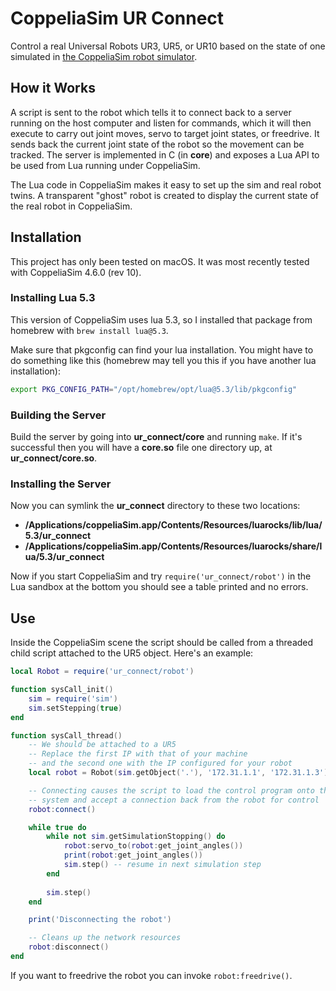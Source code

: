 # CoppeliaSim UR Connect

Control a real Universal Robots UR3, UR5, or UR10 based on the state of one
simulated in [the CoppeliaSim robot
simulator](https://www.coppeliarobotics.com/).

## How it Works

A script is sent to the robot which tells it to connect back to a server running
on the host computer and listen for commands, which it will then execute to
carry out joint moves, servo to target joint states, or freedrive.  It sends
back the current joint state of the robot so the movement can be tracked.
The server is implemented in C (in **core**) and exposes a Lua API to be used
from Lua running under CoppeliaSim.

The Lua code in CoppeliaSim makes it easy to set up the sim and real robot
twins. A transparent "ghost" robot is created to display the current state of
the real robot in CoppeliaSim.

## Installation

This project has only been tested on macOS. It was most recently tested with
CoppeliaSim 4.6.0 (rev 10).

### Installing Lua 5.3

This version of CoppeliaSim uses lua 5.3, so I installed that package from
homebrew with `brew install lua@5.3`.

Make sure that pkgconfig can find your lua installation. You might have to do
something like this (homebrew may tell you this if you have another lua
installation):

```bash
export PKG_CONFIG_PATH="/opt/homebrew/opt/lua@5.3/lib/pkgconfig"
```

### Building the Server

Build the server by going into **ur_connect/core** and running `make`. If it's
successful then you will have a **core.so** file one directory up, at
**ur_connect/core.so**.

### Installing the Server

Now you can symlink the **ur_connect** directory to these two locations:
- **/Applications/coppeliaSim.app/Contents/Resources/luarocks/lib/lua/5.3/ur_connect**
- **/Applications/coppeliaSim.app/Contents/Resources/luarocks/share/lua/5.3/ur_connect**

Now if you start CoppeliaSim and try `require('ur_connect/robot')` in the Lua
sandbox at the bottom you should see a table printed and no errors.

## Use

Inside the CoppeliaSim scene the script should be called from a threaded child
script attached to the UR5 object. Here's an example:

```lua
local Robot = require('ur_connect/robot')

function sysCall_init()
    sim = require('sim')
    sim.setStepping(true)
end

function sysCall_thread()
    -- We should be attached to a UR5
    -- Replace the first IP with that of your machine
    -- and the second one with the IP configured for your robot
    local robot = Robot(sim.getObject('.'), '172.31.1.1', '172.31.1.3')

    -- Connecting causes the script to load the control program onto the robot
    -- system and accept a connection back from the robot for control
    robot:connect()

    while true do
        while not sim.getSimulationStopping() do
            robot:servo_to(robot:get_joint_angles())
            print(robot:get_joint_angles())
            sim.step() -- resume in next simulation step
        end
        
        sim.step()
    end

    print('Disconnecting the robot')

    -- Cleans up the network resources
    robot:disconnect()
end
```

If you want to freedrive the robot you can invoke `robot:freedrive()`.
